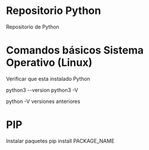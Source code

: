# Repositorio Python
Repositorio de Python

# Comandos básicos Sistema Operativo (Linux)
Verificar que esta instalado Python

python3 --version
python3 -V

python -V versiones anteriores

# PIP
Instalar paquetes
pip install PACKAGE_NAME


